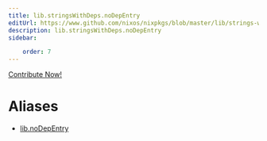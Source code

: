 ```yaml
---
title: lib.stringsWithDeps.noDepEntry
editUrl: https://www.github.com/nixos/nixpkgs/blob/master/lib/strings-with-deps.nix#L80C16
description: lib.stringsWithDeps.noDepEntry
sidebar:

    order: 7
---
```


<a href="https://www.github.com/nixos/nixpkgs/blob/master/lib/strings-with-deps.nix#L80C16">Contribute Now!</a>


# Aliases

- [lib.noDepEntry](/reference/libnoDepEntry)



